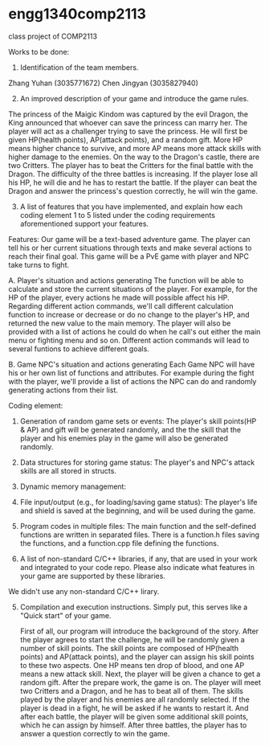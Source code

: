 # engg1340comp2113
class project of COMP2113

Works to be done:

1. Identification of the team members.

  Zhang Yuhan (3035771672)
  Chen Jingyan (3035827940)

2. An improved description of your game and introduce the game rules.

  The princess of the Maigic Kindom was captured by the evil Dragon, the King announced that whoever can save the princess can marry her. 
  The player will act as a challenger trying to save the princess. He will first be given HP(health points), AP(attack points), and a random gift. More HP means higher chance to survive, and more AP means more attack skills with higher damage to the enemies. 
  On the way to the Dragon's castle, there are two Critters. The player has to beat the Critters for the final battle with the Dragon. The difficulty of the three battles is increasing. If the player lose all his HP, he will die and he has to restart the battle. If the player can beat the Dragon and answer the princess's question correctly, he will win the game. 

3. A list of features that you have implemented, and explain how each coding element 1 to 5 listed under the coding requirements aforementioned support your features.

  Features: 
  Our game will be a text-based adventure game. The player can tell his or her current situations through texts and make several actions to reach their final goal. This game will be a PvE game with player and NPC take turns to fight.
  
  A. Player's situation and actions generating
  The function will be able to calculate and store the current situations of the player. For example, for the HP of the player, every actions he made will possible affect his HP. Regarding different action commands, we'll call different calculation function to increase or decrease or do no change to the player's HP, and returned the new value to the main memory.
  The player will also be provided with a list of actions he could do when he call's out either the main menu or fighting menu and so on. Different action commands will lead to several funtions to achieve different goals.
  
  B. Game NPC's situation and actions generating
  Each Game NPC will have his or her own list of functions and attributes. For example during the fight with the player, we'll provide a list of actions the NPC can do and randomly generating actions from their list. 

  Coding element:
  1. Generation of random game sets or events: The player's skill points(HP & AP) and gift will be generated randomly, and the the skill that the player and his enemies play in the game will also be generated randomly.
  2. Data structures for storing game status: The player's and NPC's attack skills are all stored in structs.
  3. Dynamic memory management: 
  4. File input/output (e.g., for loading/saving game status): The player's life and shield is saved at the beginning, and will be used during the game.
  5. Program codes in multiple files: The main function and the self-defined functions are written in separated files. There is a function.h files saving the functions, and a function.cpp file defining the functions.

5. A list of non-standard C/C++ libraries, if any, that are used in your work and integrated to your code repo. Please also indicate what features in your game are supported by these libraries.

  We didn't use any non-standard C/C++ lirary.

5. Compilation and execution instructions. Simply put, this serves like a "Quick start" of your game.

   First of all, our program will introduce the background of the story. After the player agrees to start the challenge, he will be randomly given a number of skill points. The skill points are composed of HP(health points) and AP(attack points), and the player can assign his skill points to these two aspects. One HP means ten drop of blood, and one AP means a new attack skill. Next, the player will be given a chance to get a random gift.
   After the prepare work, the game is on. The player will meet two Critters and a Dragon, and he has to beat all of them. The skills played by the player and his enemies are all randomly selected. If the player is dead in a fight, he will be asked if he wants to restart it. And after each battle, the player will be given some additional skill points, which he can assign by himself.
   After three battles, the player has to answer a question correctly to win the game.


